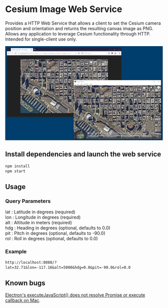 # Cesium Image Web Service

Provides a HTTP Web Service that allows a client to set the Cesium camera position and orientation and returns the resulting canvas image as PNG. Allows any application to leverage Cesium functionality through HTTP. Intended for single-client use only.

![Example](example.png)

## Install dependencies and launch the web service
```shell
npm install
npm start
```

## Usage
### Query Parameters
lat : Latitude in degrees (required)  
lon : Longitude in degrees (required)  
alt : Altitude in meters (required)  
hdg : Heading in degrees (optional, defaults to 0.0)  
pit : Pitch in degrees (optional, defaults to -90.0)  
rol : Roll in degrees (optional, defaults to 0.0)  

### Example
```
http://localhost:8080/?lat=32.71&lon=-117.16&alt=5000&hdg=0.0&pit=-90.0&rol=0.0
```

## Known bugs
[Electron's executeJavaScript() does not resolve Promise or execute callback on Mac](https://github.com/electron/electron/issues/9073).
